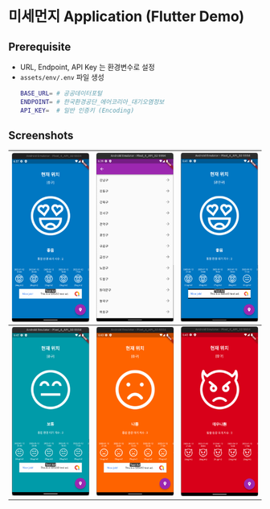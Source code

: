 # 미세먼지 Application (Flutter Demo)

## Prerequisite
- URL, Endpoint, API Key 는 환경변수로 설정
- `assets/env/.env` 파일 생성
    ```sh
    BASE_URL= # 공공데이터포털
    ENDPOINT= # 한국환경공단_에어코리아_대기오염정보
    API_KEY=  # 일반 인증키 (Encoding)
    ```

## Screenshots

| ![](./assets/docs/0_main.png) | ![](./assets/docs/1_location.png) | ![](./assets/docs/2_chaged_location.png) |
|:--:|:--:|:--:|
| ![](./assets/docs/3_level_1.png) | ![](assets/docs/4_level_2.png) | ![](./assets/docs/5_level_3.png) |
